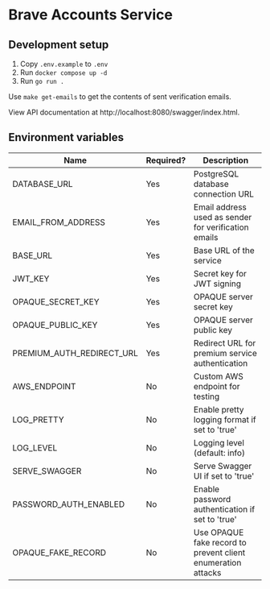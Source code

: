 # Brave Accounts Service

## Development setup

1. Copy `.env.example` to `.env`
2. Run `docker compose up -d`
3. Run `go run .`

Use `make get-emails` to get the contents of sent verification emails.

View API documentation at http://localhost:8080/swagger/index.html.

## Environment variables

| Name | Required? | Description |
|------|-----------|-------------|
| DATABASE_URL | Yes | PostgreSQL database connection URL |
| EMAIL_FROM_ADDRESS | Yes | Email address used as sender for verification emails |
| BASE_URL | Yes | Base URL of the service |
| JWT_KEY | Yes | Secret key for JWT signing |
| OPAQUE_SECRET_KEY | Yes | OPAQUE server secret key |
| OPAQUE_PUBLIC_KEY | Yes | OPAQUE server public key |
| PREMIUM_AUTH_REDIRECT_URL | Yes | Redirect URL for premium service authentication |
| AWS_ENDPOINT | No | Custom AWS endpoint for testing |
| LOG_PRETTY | No | Enable pretty logging format if set to 'true' |
| LOG_LEVEL | No | Logging level (default: info) |
| SERVE_SWAGGER | No | Serve Swagger UI if set to 'true' |
| PASSWORD_AUTH_ENABLED | No | Enable password authentication if set to 'true' |
| OPAQUE_FAKE_RECORD | No | Use OPAQUE fake record to prevent client enumeration attacks |
